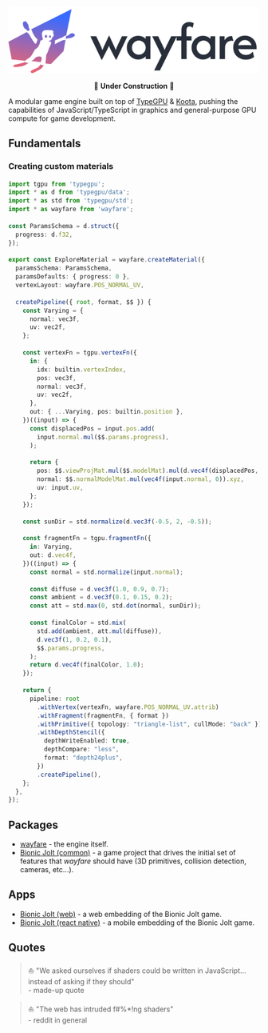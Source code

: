 <div align="center">

<picture>
<source srcset="./media/wayfare-logo-dark.svg" media="(prefers-color-scheme: dark)" />
<img src="./media/wayfare-logo-light.svg" />
</picture>

🚧 **Under Construction** 🚧

</div>

A modular game engine built on top of [TypeGPU](https://typegpu.com) & [Koota](https://github.com/pmndrs/koota), pushing the capabilities of JavaScript/TypeScript in graphics and general-purpose GPU compute for game development.

## Fundamentals

### Creating custom materials

```ts
import tgpu from 'typegpu';
import * as d from 'typegpu/data';
import * as std from 'typegpu/std';
import * as wayfare from 'wayfare';

const ParamsSchema = d.struct({
  progress: d.f32,
});

export const ExploreMaterial = wayfare.createMaterial({
  paramsSchema: ParamsSchema,
  paramsDefaults: { progress: 0 },
  vertexLayout: wayfare.POS_NORMAL_UV,

  createPipeline({ root, format, $$ }) {
    const Varying = {
      normal: vec3f,
      uv: vec2f,
    };

    const vertexFn = tgpu.vertexFn({
      in: {
        idx: builtin.vertexIndex,
        pos: vec3f,
        normal: vec3f,
        uv: vec2f,
      },
      out: { ...Varying, pos: builtin.position },
    })((input) => {
      const displacedPos = input.pos.add(
        input.normal.mul($$.params.progress),
      );

      return {
        pos: $$.viewProjMat.mul($$.modelMat).mul(d.vec4f(displacedPos, 1)),
        normal: $$.normalModelMat.mul(vec4f(input.normal, 0)).xyz,
        uv: input.uv,
      };
    });

    const sunDir = std.normalize(d.vec3f(-0.5, 2, -0.5));

    const fragmentFn = tgpu.fragmentFn({
      in: Varying,
      out: d.vec4f,
    })((input) => {
      const normal = std.normalize(input.normal);

      const diffuse = d.vec3f(1.0, 0.9, 0.7);
      const ambient = d.vec3f(0.1, 0.15, 0.2);
      const att = std.max(0, std.dot(normal, sunDir));

      const finalColor = std.mix(
        std.add(ambient, att.mul(diffuse)),
        d.vec3f(1, 0.2, 0.1),
        $$.params.progress,
      );
      return d.vec4f(finalColor, 1.0);
    });

    return {
      pipeline: root
        .withVertex(vertexFn, wayfare.POS_NORMAL_UV.attrib)
        .withFragment(fragmentFn, { format })
        .withPrimitive({ topology: "triangle-list", cullMode: "back" })
        .withDepthStencil({
          depthWriteEnabled: true,
          depthCompare: "less",
          format: "depth24plus",
        })
        .createPipeline(),
    };
  },
});

```

## Packages
- [wayfare](/packages/wayfare) - the engine itself.
- [Bionic Jolt (common)](/packages/bionic-jolt-common) - a game project that drives the initial set of features that *wayfare* should have (3D primitives, collision detection, cameras, etc...).

## Apps
- [Bionic Jolt (web)](/apps/bionic-jolt) - a web embedding of the Bionic Jolt game.
- [Bionic Jolt (react native)](/apps/rn-bionic-jolt) - a mobile embedding of the Bionic Jolt game.

## Quotes

> ⛵️ "We asked ourselves if shaders could be written in JavaScript... instead of asking if they should"<br>
\- made-up quote

> ⛵️ "The web has intruded f#%*!ng shaders"<br>
\- reddit in general
